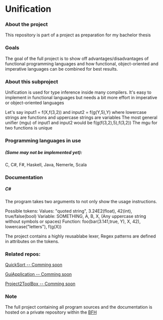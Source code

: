 # Unification
### About the project
This repository is part of a project as preparation for my bachelor thesis
### Goals
The goal of the full project is to show off advantages/disadvantages of functional programming languages and how functional, object-oriented and imperative languages can be combined for best results.

### About this subproject
Unification is used for type inference inside many compilers. It's easy to implement in functional languages but needs a bit more effort in imperative or object-oriented languages 

Let's say input1 = f(X,f(3,2)) and input2 =  f(g(Y,5),Y) where lowercase strings are functions and uppercase strings are variables
The most general unifier (mgu) of input1 and input2 would be f(g(f(3,2),5),f(3,2))
The mgu for two functions is unique 

### Programming languages in use
##### (Some may not be implemented yet):
C, C#, F#, Haskell, Java, Nemerle, Scala

### Documentation
##### C#
The program takes two arguments to not only show the usage instructions.

Possible tokens:
Values:   "quoted string", 3.24E2(float), 42(int), true/false(bool)
Variable: SOMETHING, A, B, X, (Any uppercase string without symbols or spaces)
Function: foo(bar(3.141,true, Y), X, 42), lowercase("letters"), f(g(X))

The project contains a highly reusablabe lexer, Regex patterns are defined in attributes on the tokens. 


### Related repos:

[QuickSort -- Comming soon](https://www.github.com/h3ll5ur7er/)

[GuiApplication -- Comming soon](https://www.github.com/h3ll5ur7er/)

[Project2ToolBox -- Comming soon](https://www.github.com/h3ll5ur7er/)


### Note
The full project containing all program sources and the documentation is hosted on a private repository within the [BFH](http://www.ti.bfh.ch/)
